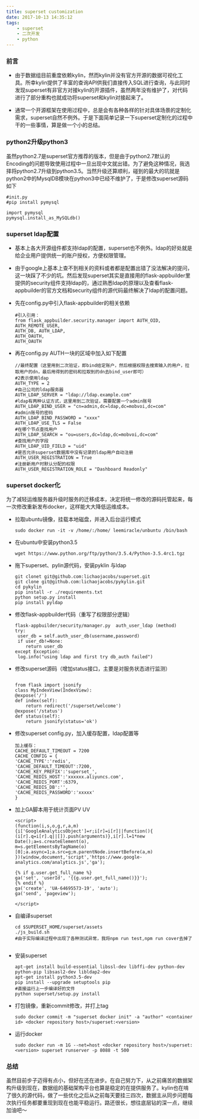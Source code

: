 ```yaml
---
title: superset customization
date: 2017-10-13 14:35:12
tags: 
    - superset
    - 二次开发
    - python	
---
```


### 前言

- 由于数据组目前重度依赖kylin，然而kylin并没有官方开源的数据可视化工具。所幸kylin提供了丰富的查询API供我们直接传入SQL进行查询，与此同时发现superset有非官方对接kylin的开源插件，虽然两年没有维护了，对代码进行了部分重构也就成功将superset和kylin对接起来了。

- 通常一个开源框架在使用过程中，总是会有各种各样的针对具体场景的定制化需求，superset自然不例外。于是下面简单记录一下superset定制化的过程中干的一些事情，算是做一个小的总结。



### python2升级python3

虽然python2.7是superset官方推荐的版本，但是由于python2.7默认的Encoding的问题导致使用过程中一旦出现中文就出错。为了避免这种情况，我选择将python2.7升级到python3.5。当然升级还算顺利，碰到的最大的坑就是python2中的MysqlDB模块在python3中已经不维护了，于是修改superset源码如下

```
#init.py
#pip install pymysql

import pymysql
pymysql.install_as_MySQLdb()

```

### superset ldap配置

- 基本上各大开源组件都支持ldap的配置，superset也不例外。ldap的好处就是给企业用户提供统一的账户授权，方便权限管理。

- 由于google上基本上查不到相关的资料或者都是配置出错了没法解决的提问，这一块踩了不少的坑。然后发现superset其实是直接用的flask-appbuilder里提供的security组件支持ldap的，通过熟悉ldap的原理以及查看flask-appbuilder的官方文档和security组件的源代码最终解决了ldap的配置问题。

- 先在config.py中引入flask-appbuilder的相关依赖

	```
	#引入引用：
	from flask_appbuilder.security.manager import AUTH_OID,
	AUTH_REMOTE_USER,
	AUTH_DB, AUTH_LDAP,
	AUTH_OAUTH,
	AUTH_OAUTH
	```

- 再在config.py AUTH一块的区域中加入如下配置

	```	
	//最终配置（这里用到二次验证，即bind给定账户，然后根据权限去搜索输入的用户，拉	取用户的dn，最后用得到的密码和拉取到的dn去bind_user即可）
	#2表示使用ldap
	AUTH_TYPE = 2 
	#自己公司的ldap服务器
	AUTH_LDAP_SERVER = "ldap://ldap.example.com" 
	#ldap有两种认证方式，这里用到二次验证，需要配置一个admin账号
	AUTH_LDAP_BIND_USER = "cn=admin,dc=ldap,dc=mobvoi,dc=com"
	#admin账号的密码
	AUTH_LDAP_BIND_PASSWORD = "xxxx"
	AUTH_LDAP_USE_TLS = False
	#在哪个节点查找用户
	AUTH_LDAP_SEARCH = "ou=users,dc=ldap,dc=mobvoi,dc=com"
	#查找用户的字段
	AUTH_LDAP_UID_FIELD = "uid"
	#是否允许superset数据库中没有记录的ldap用户自动注册
	AUTH_USER_REGISTRATION = True
	#注册新用户时默认分配的权限
	AUTH_USER_REGISTRATION_ROLE = "Dashboard Readonly"
	
	```
	
	
### superset docker化

为了减轻运维服务器升级时服务的迁移成本，决定将统一修改的源码托管起来，每一次修改重新发布docker，这样能大大降低运维成本。

- 拉取ubuntu镜像，挂载本地磁盘，并进入后台运行模式

	```
	sudo docker run -it -v /home/:/home/ leemiracle/unbuntu /bin/bash
	
	```
	
- 在ubuntu中安装python3.5

	```
	wget https://www.python.org/ftp/python/3.5.4/Python-3.5.4rc1.tgz
	
	```
	
	
- 拖下superset、pylin源代码，安装pyklin 与ldap

	```
	git clonet git@github.com:lichaojacobs/superset.git
	git clone git@github.com:lichaojacobs/pykylin.git
	cd pykylin
	pip install -r ./requirements.txt
   python setup.py install
   pip install pyldap

	```
- 修改flask-appbuilder代码（重写了权限部分逻辑）

	```
	flask-appbuilder/security/manager.py  auth_user_ldap (method)
	try:
     user_db = self.auth_user_db(username,password)
     if user_db!=None:
        return user_db
  	except Exception:
     log.info("using ldap and first try db_auth failed")
	
	```

- 修改superset源码（增加status接口，主要是对服务状态进行监测）

	```
	
	from flask import jsonify
  class MyIndexView(IndexView):
    @expose('/')
    def index(self):
        return redirect('/superset/welcome')
    @expose('/status')
    def status(self):
        return jsonify(status='ok')
	
	```
	
- 修改superset config.py，加入缓存配置，ldap配置等

	```
	加上缓存：
  CACHE_DEFAULT_TIMEOUT = 7200
  CACHE_CONFIG = {
    'CACHE_TYPE':'redis',
    'CACHE_DEFAULT_TIMEOUT':7200,
    'CACHE_KEY_PREFIX':'superset_',
    'CACHE_REDIS_HOST':'xxxxxx.aliyuncs.com',
    'CACHE_REDIS_PORT':6379,
    'CACHE_REDIS_DB':'',
    'CACHE_REDIS_PASSWORD':'xxxxx'
  }
	
	```
	
- 加上GA脚本用于统计页面PV UV

	```
	<script>
  (function(i,s,o,g,r,a,m){i['GoogleAnalyticsObject']=r;i[r]=i[r]||function(){
  (i[r].q=i[r].q||[]).push(arguments)},i[r].l=1*new Date();a=s.createElement(o),
  m=s.getElementsByTagName(o)[0];a.async=1;a.src=g;m.parentNode.insertBefore(a,m)
  })(window,document,'script','https://www.google-analytics.com/analytics.js','ga');
	
  {% if g.user.get_full_name %}
  ga('set', 'userId', '{{g.user.get_full_name()}}');
  {% endif %}
  ga('create', 'UA-64695573-19', 'auto');
  ga('send', 'pageview');

  </script>
	
	```
	
- 自编译superset

	```
	cd $SUPERSET_HOME/superset/assets
	./js_build.sh
	#由于实际编译过程中出现了各种测试异常，我将npm run test,npm run cover去掉了
		
	```
	
- 安装superset

	```
	apt-get install build-essential libssl-dev libffi-dev python-dev python-pip libsasl2-dev libldap2-dev
   apt-get install python3.5-dev
	pip install --upgrade setuptools pip
	#直接运行上一步编译好的文件
	python superset/setup.py install
	
	```
	
- 打包镜像，重新commit修改，并打上tag

	```
	sudo docker commit -m "superset docker init" -a "author" <container id> <docker repository host>/superset:<version>
	
	```
- 运行docker

	```
	sudo docker run -m 1G --net=host <docker repository host>/superset:<version> superset runserver -p 8088 -t 500
	
	```
	
### 总结

虽然目前步子迈得有点小，但好在还在进步。在自己努力下，从之前痛苦的数据架构升级到现在，数据组的基础架构平台也算是稳定的在提供服务了。kylin也在啃了很久的源代码，做了一些优化之后从之前每天要挂三四次，数据主从同步问题每次执行任务都要重现到现在也能平稳运行。路还很长，想往底层钻的深一点，继续加油吧～